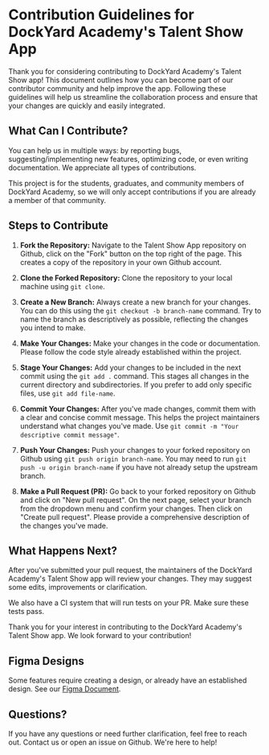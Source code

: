 # Contribution Guidelines for DockYard Academy's Talent Show App

Thank you for considering contributing to DockYard Academy's Talent Show app! This document outlines how you can become part of our contributor community and help improve the app. Following these guidelines will help us streamline the collaboration process and ensure that your changes are quickly and easily integrated.

## What Can I Contribute?
You can help us in multiple ways: by reporting bugs, suggesting/implementing new features, optimizing code, or even writing documentation. We appreciate all types of contributions.

This project is for the students, graduates, and community members of DockYard Academy, so we will only accept contributions if you are already a member of that community.

## Steps to Contribute
1. **Fork the Repository:** Navigate to the Talent Show App repository on Github, click on the "Fork" button on the top right of the page. This creates a copy of the repository in your own Github account.

2. **Clone the Forked Repository:** Clone the repository to your local machine using `git clone`.

3. **Create a New Branch:** Always create a new branch for your changes. You can do this using the `git checkout -b branch-name` command. Try to name the branch as descriptively as possible, reflecting the changes you intend to make.

4. **Make Your Changes:** Make your changes in the code or documentation. Please follow the code style already established within the project. 

5. **Stage Your Changes:** Add your changes to be included in the next commit using the `git add .` command. This stages all changes in the current directory and subdirectories. If you prefer to add only specific files, use `git add file-name`.

6. **Commit Your Changes:** After you've made changes, commit them with a clear and concise commit message. This helps the project maintainers understand what changes you've made. Use `git commit -m "Your descriptive commit message"`.

7. **Push Your Changes:** Push your changes to your forked repository on Github using `git push origin branch-name`. You may need to run `git push -u origin branch-name` if you have not already setup the upstream branch.

8. **Make a Pull Request (PR):** Go back to your forked repository on Github and click on "New pull request". On the next page, select your branch from the dropdown menu and confirm your changes. Then click on "Create pull request". Please provide a comprehensive description of the changes you've made.

## What Happens Next?
After you've submitted your pull request, the maintainers of the DockYard Academy's Talent Show app will review your changes. They may suggest some edits, improvements or clarification.

We also have a CI system that will run tests on your PR. Make sure these tests pass.

Thank you for your interest in contributing to the DockYard Academy's Talent Show app. We look forward to your contribution!

## Figma Designs

Some features require creating a design, or already have an established design. See our [Figma Document](https://www.figma.com/file/Sl07QmvPqSf10IEktckl1E/Talent-Show?type=design&node-id=1%3A5&mode=design&t=hqNQuzSOKUnO4NPS-1).

## Questions?
If you have any questions or need further clarification, feel free to reach out. Contact us or open an issue on Github. We're here to help!